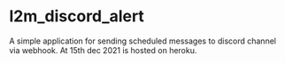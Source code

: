 # l2m_discord_alert

A simple application for sending scheduled messages to discord channel via webhook. At 15th dec 2021 is hosted on heroku.
